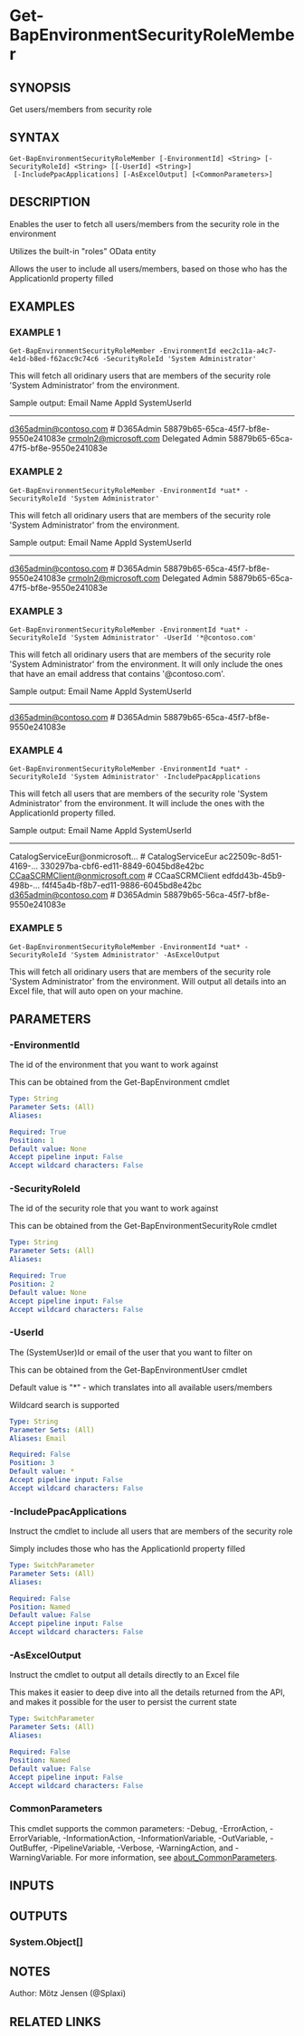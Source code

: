 ﻿---
external help file: d365bap.tools-help.xml
Module Name: d365bap.tools
online version:
schema: 2.0.0
---

# Get-BapEnvironmentSecurityRoleMember

## SYNOPSIS
Get users/members from security role

## SYNTAX

```
Get-BapEnvironmentSecurityRoleMember [-EnvironmentId] <String> [-SecurityRoleId] <String> [[-UserId] <String>]
 [-IncludePpacApplications] [-AsExcelOutput] [<CommonParameters>]
```

## DESCRIPTION
Enables the user to fetch all users/members from the security role in the environment

Utilizes the built-in "roles" OData entity

Allows the user to include all users/members, based on those who has the ApplicationId property filled

## EXAMPLES

### EXAMPLE 1
```
Get-BapEnvironmentSecurityRoleMember -EnvironmentId eec2c11a-a4c7-4e1d-b8ed-f62acc9c74c6 -SecurityRoleId 'System Administrator'
```

This will fetch all oridinary users that are members of the security role 'System Administrator' from the environment.

Sample output:
Email                          Name                           AppId                SystemUserId
-----                          ----                           -----                ------------
d365admin@contoso.com          # D365Admin                                         58879b65-65ca-45f7-bf8e-9550e241083e
crmoln2@microsoft.com          Delegated Admin                                     58879b65-65ca-47f5-bf8e-9550e241083e

### EXAMPLE 2
```
Get-BapEnvironmentSecurityRoleMember -EnvironmentId *uat* -SecurityRoleId 'System Administrator'
```

This will fetch all oridinary users that are members of the security role 'System Administrator' from the environment.

Sample output:
Email                          Name                           AppId                SystemUserId
-----                          ----                           -----                ------------
d365admin@contoso.com          # D365Admin                                         58879b65-65ca-45f7-bf8e-9550e241083e
crmoln2@microsoft.com          Delegated Admin                                     58879b65-65ca-47f5-bf8e-9550e241083e

### EXAMPLE 3
```
Get-BapEnvironmentSecurityRoleMember -EnvironmentId *uat* -SecurityRoleId 'System Administrator' -UserId '*@contoso.com'
```

This will fetch all oridinary users that are members of the security role 'System Administrator' from the environment.
It will only include the ones that have an email address that contains '@contoso.com'.

Sample output:
Email                          Name                           AppId                SystemUserId
-----                          ----                           -----                ------------
d365admin@contoso.com          # D365Admin                                         58879b65-65ca-45f7-bf8e-9550e241083e

### EXAMPLE 4
```
Get-BapEnvironmentSecurityRoleMember -EnvironmentId *uat* -SecurityRoleId 'System Administrator' -IncludePpacApplications
```

This will fetch all users that are members of the security role 'System Administrator' from the environment.
It will include the ones with the ApplicationId property filled.

Sample output:
Email                          Name                           AppId                SystemUserId
-----                          ----                           -----                ------------
CatalogServiceEur@onmicrosoft… # CatalogServiceEur            ac22509c-8d51-4169-… 330297ba-cbf6-ed11-8849-6045bd8e42bc
CCaaSCRMClient@onmicrosoft.com # CCaaSCRMClient               edfdd43b-45b9-498b-… f4f45a4b-f8b7-ed11-9886-6045bd8e42bc
d365admin@contoso.com          # D365Admin                                         58879b65-56ca-45f7-bf8e-9550e241083e

### EXAMPLE 5
```
Get-BapEnvironmentSecurityRoleMember -EnvironmentId *uat* -SecurityRoleId 'System Administrator' -AsExcelOutput
```

This will fetch all oridinary users that are members of the security role 'System Administrator' from the environment.
Will output all details into an Excel file, that will auto open on your machine.

## PARAMETERS

### -EnvironmentId
The id of the environment that you want to work against

This can be obtained from the Get-BapEnvironment cmdlet

```yaml
Type: String
Parameter Sets: (All)
Aliases:

Required: True
Position: 1
Default value: None
Accept pipeline input: False
Accept wildcard characters: False
```

### -SecurityRoleId
The id of the security role that you want to work against

This can be obtained from the Get-BapEnvironmentSecurityRole cmdlet

```yaml
Type: String
Parameter Sets: (All)
Aliases:

Required: True
Position: 2
Default value: None
Accept pipeline input: False
Accept wildcard characters: False
```

### -UserId
The (SystemUser)Id or email of the user that you want to filter on

This can be obtained from the Get-BapEnvironmentUser cmdlet

Default value is "*" - which translates into all available users/members

Wildcard search is supported

```yaml
Type: String
Parameter Sets: (All)
Aliases: Email

Required: False
Position: 3
Default value: *
Accept pipeline input: False
Accept wildcard characters: False
```

### -IncludePpacApplications
Instruct the cmdlet to include all users that are members of the security role

Simply includes those who has the ApplicationId property filled

```yaml
Type: SwitchParameter
Parameter Sets: (All)
Aliases:

Required: False
Position: Named
Default value: False
Accept pipeline input: False
Accept wildcard characters: False
```

### -AsExcelOutput
Instruct the cmdlet to output all details directly to an Excel file

This makes it easier to deep dive into all the details returned from the API, and makes it possible for the user to persist the current state

```yaml
Type: SwitchParameter
Parameter Sets: (All)
Aliases:

Required: False
Position: Named
Default value: False
Accept pipeline input: False
Accept wildcard characters: False
```

### CommonParameters
This cmdlet supports the common parameters: -Debug, -ErrorAction, -ErrorVariable, -InformationAction, -InformationVariable, -OutVariable, -OutBuffer, -PipelineVariable, -Verbose, -WarningAction, and -WarningVariable. For more information, see [about_CommonParameters](http://go.microsoft.com/fwlink/?LinkID=113216).

## INPUTS

## OUTPUTS

### System.Object[]
## NOTES
Author: Mötz Jensen (@Splaxi)

## RELATED LINKS
